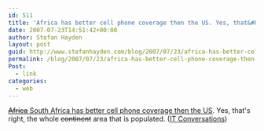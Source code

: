 ```yaml
---
id: 511
title: 'Africa has better cell phone coverage then the US. Yes, that&#8217;s right, the whole continent.'
date: 2007-07-23T14:51:42+00:00
author: Stefan Hayden
layout: post
guid: http://www.stefanhayden.com/blog/2007/07/23/africa-has-better-cell-phone-coverage-then-the-us-yes-thats-right-the-whole-continent/
permalink: /blog/2007/07/23/africa-has-better-cell-phone-coverage-then-the-us-yes-thats-right-the-whole-continent/
Post:
  - link
categories:
  - web
---
```

<p><a href="http://www.itconversations.com/shows/detail1882.html"><s>Africa</s> South Africa has better cell phone coverage then the US</a>. Yes, that's right, the whole <s>continent</s> area that is populated. (<a href="http://www.itconversations.com">IT Conversations</a>)
</p>
